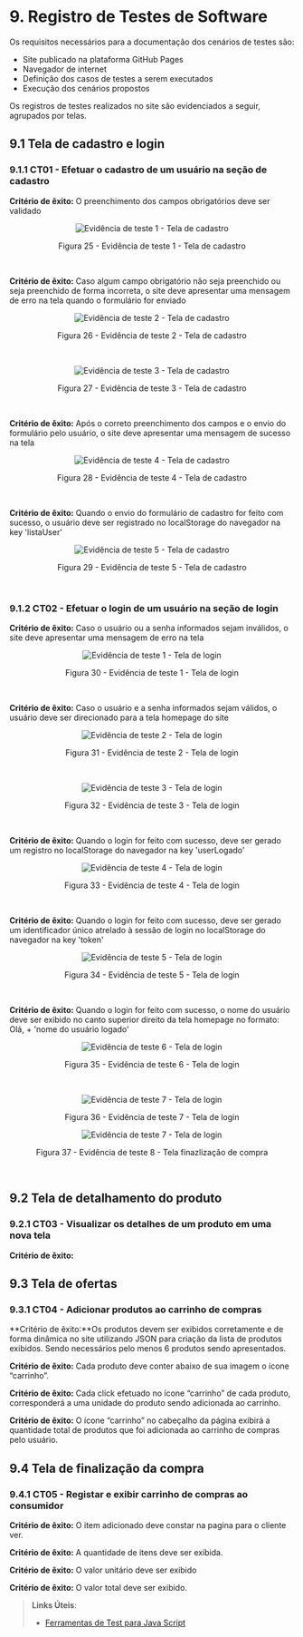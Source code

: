 # 9. Registro de Testes de Software

<p align="justify">Os requisitos necessários para a documentação dos cenários de testes são:</p>

- Site publicado na plataforma GitHub Pages
- Navegador de internet
- Definição dos casos de testes a serem executados
- Execução dos cenários propostos

Os registros de testes realizados no site são evidenciados a seguir, agrupados por telas.

## 9.1 Tela de cadastro e login

### 9.1.1 CT01 - Efetuar o cadastro de um usuário na seção de cadastro

**Critério de êxito:** O preenchimento dos campos obrigatórios deve ser validado

<p align="center">
  <img src="https://raw.githubusercontent.com/ICEI-PUC-Minas-PMV-ADS/pmv-ads-2021-2-e1-proj-web-t5-g1-comercio-eletronico/main/docs/img/EVT%201.png?raw=true" alt="Evidência de teste 1 - Tela de cadastro">
</p>
<p align="center">Figura 25 - Evidência de teste 1 - Tela de cadastro</p>

</br>

**Critério de êxito:** Caso algum campo obrigatório não seja preenchido ou seja preenchido de forma incorreta, o site deve apresentar uma mensagem de erro na tela quando o formulário for enviado

<p align="center">
  <img src="https://raw.githubusercontent.com/ICEI-PUC-Minas-PMV-ADS/pmv-ads-2021-2-e1-proj-web-t5-g1-comercio-eletronico/main/docs/img/EVT%202.png?raw=true" alt="Evidência de teste 2 - Tela de cadastro">
</p>
<p align="center">Figura 26 - Evidência de teste 2 - Tela de cadastro</p>

</br>

<p align="center">
  <img src="https://raw.githubusercontent.com/ICEI-PUC-Minas-PMV-ADS/pmv-ads-2021-2-e1-proj-web-t5-g1-comercio-eletronico/main/docs/img/EVT%203..png?raw=true" alt="Evidência de teste 3 - Tela de cadastro">
</p>
<p align="center">Figura 27 - Evidência de teste 3 - Tela de cadastro</p>

</br>

**Critério de êxito:** Após o correto preenchimento dos campos e o envio do formulário pelo usuário, o site deve apresentar uma mensagem de sucesso na tela

<p align="center">
  <img src="https://raw.githubusercontent.com/ICEI-PUC-Minas-PMV-ADS/pmv-ads-2021-2-e1-proj-web-t5-g1-comercio-eletronico/main/docs/img/EVT%204.png?raw=true" alt="Evidência de teste 4 - Tela de cadastro">
</p>
<p align="center">Figura 28 - Evidência de teste 4 - Tela de cadastro</p>

</br>

**Critério de êxito:** Quando o envio do formulário de cadastro for feito com sucesso, o usuário deve ser registrado no localStorage do navegador na key 'listaUser'

<p align="center">
  <img src="https://github.com/ICEI-PUC-Minas-PMV-ADS/pmv-ads-2021-2-e1-proj-web-t5-g1-comercio-eletronico/blob/main/docs/img/EVT%205.png?raw=true?raw=true" alt="Evidência de teste 5 - Tela de cadastro">
</p>
<p align="center">Figura 29 - Evidência de teste 5 - Tela de cadastro</p>

</br>

### 9.1.2 CT02 - Efetuar o login de um usuário na seção de login

**Critério de êxito:** Caso o usuário ou a senha informados sejam inválidos, o site deve apresentar uma mensagem de erro na tela

<p align="center">
  <img src="https://raw.githubusercontent.com/ICEI-PUC-Minas-PMV-ADS/pmv-ads-2021-2-e1-proj-web-t5-g1-comercio-eletronico/main/docs/img/EVT%206.png?raw=true" alt="Evidência de teste 1 - Tela de login">
</p>
<p align="center">Figura 30 - Evidência de teste 1 - Tela de login</p>

</br>

**Critério de êxito:** Caso o usuário e a senha informados sejam válidos, o usuário deve ser direcionado para a tela homepage do site

<p align="center">
  <img src="https://raw.githubusercontent.com/ICEI-PUC-Minas-PMV-ADS/pmv-ads-2021-2-e1-proj-web-t5-g1-comercio-eletronico/main/docs/img/EVT%207.png?raw=true" alt="Evidência de teste 2 - Tela de login">
</p>
<p align="center">Figura 31 - Evidência de teste 2 - Tela de login</p>

</br>

<p align="center">
  <img src="https://raw.githubusercontent.com/ICEI-PUC-Minas-PMV-ADS/pmv-ads-2021-2-e1-proj-web-t5-g1-comercio-eletronico/main/docs/img/EVT%208.png?raw=true" alt="Evidência de teste 3 - Tela de login">
</p>
<p align="center">Figura 32 - Evidência de teste 3 - Tela de login</p>

</br>

**Critério de êxito:** Quando o login for feito com sucesso, deve ser gerado um registro no localStorage do navegador na key 'userLogado'

<p align="center">
  <img src="https://raw.githubusercontent.com/ICEI-PUC-Minas-PMV-ADS/pmv-ads-2021-2-e1-proj-web-t5-g1-comercio-eletronico/main/docs/img/EVT%209.png?raw=true" alt="Evidência de teste 4 - Tela de login">
</p>
<p align="center">Figura 33 - Evidência de teste 4 - Tela de login</p>

</br>

**Critério de êxito:** Quando o login for feito com sucesso, deve ser gerado um identificador único atrelado à sessão de login no localStorage do navegador na key 'token'

<p align="center">
  <img src="https://raw.githubusercontent.com/ICEI-PUC-Minas-PMV-ADS/pmv-ads-2021-2-e1-proj-web-t5-g1-comercio-eletronico/main/docs/img/EVT%2010.png?raw=true" alt="Evidência de teste 5 - Tela de login">
</p>
<p align="center">Figura 34 - Evidência de teste 5 - Tela de login</p>

</br>

**Critério de êxito:** Quando o login for feito com sucesso, o nome do usuário deve ser exibido no canto superior direito da tela homepage no formato: Olá, + 'nome do usuário logado'

<p align="center">
  <img src="https://raw.githubusercontent.com/ICEI-PUC-Minas-PMV-ADS/pmv-ads-2021-2-e1-proj-web-t5-g1-comercio-eletronico/main/docs/img/EVT%2011..png?raw=true" alt="Evidência de teste 6 - Tela de login">
</p>
<p align="center">Figura 35 - Evidência de teste 6 - Tela de login</p>

</br>

<p align="center">
  <img src="https://raw.githubusercontent.com/ICEI-PUC-Minas-PMV-ADS/pmv-ads-2021-2-e1-proj-web-t5-g1-comercio-eletronico/main/docs/img/EVT%2012.png?raw=true" alt="Evidência de teste 7 - Tela de login">
</p>
<p align="center">Figura 36 - Evidência de teste 7 - Tela de login</p>

<p align="center">
  <img src="https://github.com/ICEI-PUC-Minas-PMV-ADS/pmv-ads-2021-2-e1-proj-web-t5-g1-comercio-eletronico/blob/main/src/validacaocarrinho.png?raw=true" alt="Evidência de teste 7 - Tela de login">
</p>
<p align="center">Figura 37 - Evidência de teste 8 - Tela finazlização de compra</p>

</br>

## 9.2 Tela de detalhamento do produto
### 9.2.1 CT03 - Visualizar os detalhes de um produto em uma nova tela

**Critério de êxito:**




## 9.3 Tela de ofertas 
### 9.3.1 CT04 - Adicionar produtos ao carrinho de compras

**Critério de êxito:**Os produtos devem ser exibidos corretamente e de forma dinâmica no site utilizando JSON para criação da lista de produtos exibidos. Sendo necessários pelo menos 6 produtos sendo apresentados.

**Critério de êxito:** Cada produto deve conter abaixo de sua imagem o ícone “carrinho”.

**Critério de êxito:** Cada click efetuado no ícone “carrinho” de cada produto, corresponderá a uma unidade do produto sendo adicionada ao carrinho.

**Critério de êxito:** O ícone “carrinho” no cabeçalho da página exibirá  a quantidade  total de produtos que foi adicionada ao carrinho de compras pelo usuário.



## 9.4 Tela de finalização da compra 
### 9.4.1 CT05 - Registar e exibir carrinho de compras ao consumidor

**Critério de êxito:** O item adicionado deve constar na pagina para o cliente ver. 

**Critério de êxito:** A quantidade de itens deve ser exibida.

**Critério de êxito:** O valor unitário deve ser exibido

**Critério de êxito:** O valor total deve ser exibido.




> **Links Úteis**:
> - [Ferramentas de Test para Java Script](https://geekflare.com/javascript-unit-testing/)

